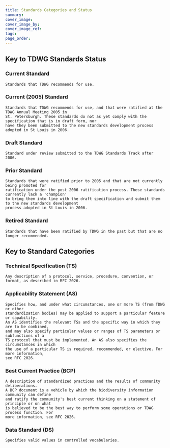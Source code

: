 ```yaml
---
title: Standards Categories and Status
summary: 
cover_image: 
cover_image_by: 
cover_image_ref: 
tags: 
page_order: 
---
```


## Key to TDWG Standards Status

### Current Standard  
```
Standards that TDWG recommends for use.
```

### Current (2005) Standard  
```
Standards that TDWG recommends for use, and that were ratified at the TDWG Annual Meeting 2005 in 
St. Petersburgh. These standards do not as yet comply with the specification that is in draft form, nor 
have they been submitted to the new standards development process adopted in St Louis in 2006.
```

### Draft Standard  
```
Standard under review submitted to the TDWG Standards Track after 2006.
```

### Prior Standard  
```
Standards that were ratified prior to 2005 and that are not currently being promoted for 
ratification under the post 2006 ratification process. These standards currently lack a 'champion' 
to bring them into line with the draft specification and submit them to the new standards development 
process adopted in St Louis in 2006.
```

### Retired Standard  
```
Standards that have been ratified by TDWG in the past but that are no longer recommended.  
```

## Key to Standard Categories

### Technical Specification (TS)
```
Any description of a protocol, service, procedure, convention, or format, as described in RFC 2026.
```

### Applicability Statement (AS)
```
Specifies how, and under what circumstances, one or more TS (from TDWG or other 
standardization bodies) may be applied to support a particular feature or capability. 
An AS identifies the relevant TSs and the specific way in which they are to be combined, 
and may also specify particular values or ranges of TS parameters or subfunctions of a
TS protocol that must be implemented. An AS also specifies the circumstances in which 
the use of a particular TS is required, recommended, or elective. For more information, 
see RFC 2026.
```

### Best Current Practice (BCP)
```
A description of standardized practices and the results of community deliberations. 
A BCP document is a vehicle by which the biodiversity information community can define 
and ratify the community's best current thinking on a statement of principle or on what
is believed to be the best way to perform some operations or TDWG process function. For 
more information, see RFC 2026.
```

### Data Standard (DS)
```
Specifies valid values in controlled vocabularies.
```
